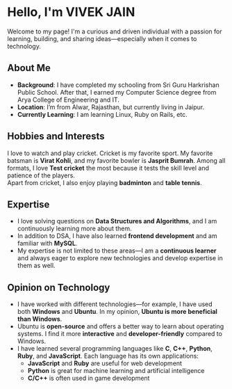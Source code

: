 # Hello, I'm VIVEK JAIN

Welcome to my page! I'm a curious and driven individual with a passion for learning, building, and sharing ideas—especially when it comes to technology.

## About Me

- **Background**: I have completed my schooling from Sri Guru Harkrishan Public School. After that, I earned my Computer Science degree from Arya College of Engineering and IT.  
- **Location**: I’m from Alwar, Rajasthan, but currently living in Jaipur.  
- **Currently Learning**: I am learning Linux, Ruby on Rails, etc.

## Hobbies and Interests

I love to watch and play cricket. Cricket is my favorite sport. My favorite batsman is **Virat Kohli**, and my favorite bowler is **Jasprit Bumrah**. Among all formats, I love **Test cricket** the most because it tests the skill level and patience of the players.  
Apart from cricket, I also enjoy playing **badminton** and **table tennis**.

## Expertise

- I love solving questions on **Data Structures and Algorithms**, and I am continuously learning more about them.  
- In addition to DSA, I have also learned **frontend development** and am familiar with **MySQL**.  
- My expertise is not limited to these areas—I am a **continuous learner** and always eager to explore new technologies and develop expertise in them as well.

## Opinion on Technology

- I have worked with different technologies—for example, I have used both **Windows** and **Ubuntu**. In my opinion, **Ubuntu is more beneficial than Windows**.  
- Ubuntu is **open-source** and offers a better way to learn about operating systems. I find it more **interactive** and **developer-friendly** compared to Windows.  
- I have learned several programming languages like **C**, **C++**, **Python**, **Ruby**, and **JavaScript**. Each language has its own applications:
  - **JavaScript** and **Ruby** are useful for web development  
  - **Python** is great for machine learning and artificial intelligence  
  - **C/C++** is often used in game development

